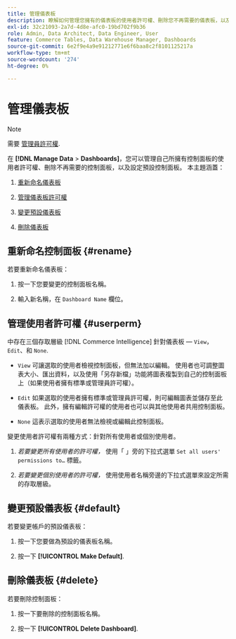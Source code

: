 ```yaml
---
title: 管理儀表板
description: 瞭解如何管理您擁有的儀表板的使用者許可權、刪除您不再需要的儀表板，以及設定預設儀表板。
exl-id: 32c21093-2a7d-4d8e-afc0-19bd702f9b36
role: Admin, Data Architect, Data Engineer, User
feature: Commerce Tables, Data Warehouse Manager, Dashboards
source-git-commit: 6e2f9e4a9e91212771e6f6baa8c2f8101125217a
workflow-type: tm+mt
source-wordcount: '274'
ht-degree: 0%

---
```


# 管理儀表板

>[!NOTE]
>
>需要 [管理員許可權](../../administrator/user-management/user-management.md).

在 **[!DNL Manage Data** > **Dashboards]**，您可以管理自己所擁有控制面板的使用者許可權、刪除不再需要的控制面板，以及設定預設控制面板。 本主題涵蓋：

1. [重新命名儀表板](#rename)

1. [管理儀表板許可權](#userperm)

1. [變更預設儀表板](#default)

1. [刪除儀表板](#delete)

## 重新命名控制面板 {#rename}

若要重新命名儀表板：

1. 按一下您要變更的控制面板名稱。

2. 輸入新名稱，在 `Dashboard Name` 欄位。

## 管理使用者許可權 {#userperm}

中存在三個存取層級 [!DNL Commerce Intelligence] 針對儀表板 —  `View`， `Edit`、和 `None`.

* `View` 可讓選取的使用者檢視控制面板，但無法加以編輯。 使用者也可調整圖表大小、匯出資料，以及使用「另存新檔」功能將圖表複製到自己的控制面板上（如果使用者擁有標準或管理員許可權）。

* `Edit` 如果選取的使用者擁有標準或管理員許可權，則可編輯圖表並儲存至此儀表板。 此外，擁有編輯許可權的使用者也可以與其他使用者共用控制面板。

* `None` 這表示選取的使用者無法檢視或編輯此控制面板。

變更使用者許可權有兩種方式：針對所有使用者或個別使用者。

1. *若要變更所有使用者的許可權，* 使用「 」旁的下拉式選單 `Set all users' permissions to…` 標籤。

1. *若要變更個別使用者的許可權，* 使用使用者名稱旁邊的下拉式選單來設定所需的存取層級。

## 變更預設儀表板 {#default}

若要變更帳戶的預設儀表板：

1. 按一下您要做為預設的儀表板名稱。

1. 按一下 **[!UICONTROL Make Default]**.

## 刪除儀表板 {#delete}

若要刪除控制面板：

1. 按一下要刪除的控制面板名稱。

1. 按一下 **[!UICONTROL Delete Dashboard]**.
